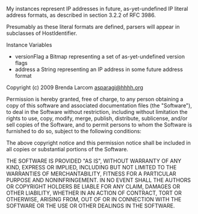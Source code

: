 My instances represent IP addresses in future, as-yet-undefined IP literal address formats, as described in section 3.2.2 of RFC 3986.

Presumably as these literal formats are defined, parsers will appear in subclasses of HostIdentifier.

Instance Variables

- versionFlag	a Bitmap representing a set of as-yet-undefined version flags
- address		a String representing an IP address in some future address format


Copyright (c) 2009 Brenda Larcom <asparagi@hhhh.org>

Permission is hereby granted, free of charge, to any person obtaining a copy of this software and associated documentation files (the "Software"), to deal in the Software without restriction, including without limitation the rights to use, copy, modify, merge, publish, distribute, sublicense, and/or sell copies of the Software, and to permit persons to whom the Software is furnished to do so, subject to the following conditions:

The above copyright notice and this permission notice shall be included in all copies or substantial portions of the Software.

THE SOFTWARE IS PROVIDED "AS IS", WITHOUT WARRANTY OF ANY KIND, EXPRESS OR IMPLIED, INCLUDING BUT NOT LIMITED TO THE WARRANTIES OF MERCHANTABILITY, FITNESS FOR A PARTICULAR PURPOSE AND NONINFRINGEMENT. IN NO EVENT SHALL THE AUTHORS OR COPYRIGHT HOLDERS BE LIABLE FOR ANY CLAIM, DAMAGES OR OTHER LIABILITY, WHETHER IN AN ACTION OF CONTRACT, TORT OR OTHERWISE, ARISING FROM, OUT OF OR IN CONNECTION WITH THE SOFTWARE OR THE USE OR OTHER DEALINGS IN THE SOFTWARE.